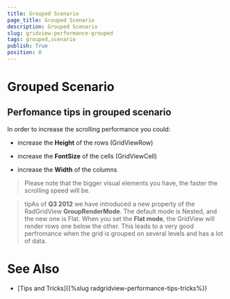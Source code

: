 ```yaml
---
title: Grouped Scenario
page_title: Grouped Scenario
description: Grouped Scenario
slug: gridview-performance-grouped
tags: grouped,scenario
publish: True
position: 0
---
```


# Grouped Scenario



## Perfomance tips in grouped scenario

In order to increase the scrolling performance you could:

* increase the __Height__ of the rows (GridViewRow)

* increase the __FontSize__ of the cells (GridViewCell)

* increase the __Width__ of the columns

>Please note that the bigger visual elements you have, the faster the scrolling speed will be.
          

>tipAs of __Q3 2012__ we have introduced a new property of the RadGridView __GroupRenderMode__. The default mode is Nested, and the new one is Flat. When you set the __Flat mode__, the GridView will render rows one below the other. This leads to a very good perfromance when the grid is grouped on several levels and has a lot of data.
          

# See Also

 * [Tips and Tricks]({%slug radgridview-performance-tips-tricks%})
